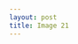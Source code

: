 ```yaml
---
layout: post
title: Image 21
---
```


<script src="//code.jquery.com/jquery.js"></script>

<canvas id="canvas"></canvas>

<script src="//d3js.org/d3.v3.min.js"></script>

<script>
var width = 960,
  height = 500;

var randomX = d3.random.normal(width / 2, 80),
  randomY = d3.random.normal(height / 2, 80);

var data = d3.range(2000).map(function() {
  return [
    randomX(),
    randomY()
  ];
});

var x = d3.scale.linear()
  .domain([0, width])
  .range([0, width]);

var y = d3.scale.linear()
  .domain([0, height])
  .range([height, 0]);

var canvas = d3.select("canvas")
  .attr("width", width)
  .attr("height", height)
  .call(d3.behavior.zoom().x(x).y(y).scaleExtent([1, 8]).on("zoom", zoom))
  .node().getContext("2d");

function zoom() {
  canvas.clearRect(0, 0, width, height);
  draw();
}

function draw() {
    canvas.drawImage(img, x, 100, 50, 40);
}
var img = new Image();
img.src = "http://static.dnaindia.com/sites/default/files/styles/half/public/2016/04/02/444652-google-photos-emoji-google-image-search-using-emoji-coolkengzz-shutterstock.jpg?itok=b1lBccFF";
img.onload = function() {

  draw();

}

</script>


